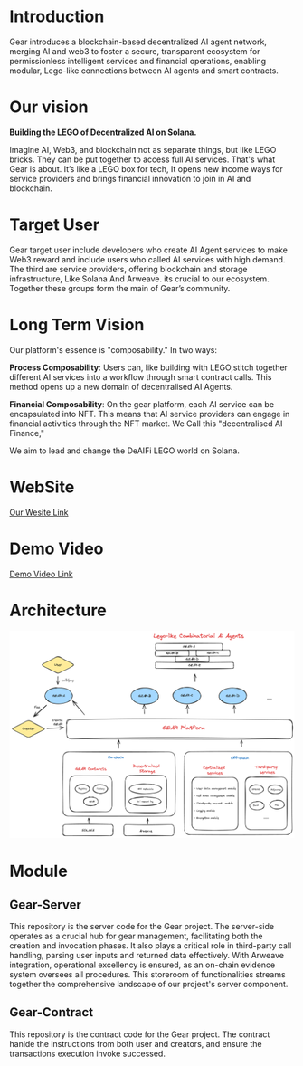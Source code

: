# Introduction
Gear introduces a blockchain-based decentralized AI agent network, merging AI and web3 to foster a secure, transparent ecosystem for permissionless intelligent services and financial operations, enabling modular, Lego-like connections between AI agents and smart contracts.

# Our vision
**Building the LEGO of Decentralized AI on Solana.**

Imagine AI, Web3, and blockchain not as separate things, but like LEGO bricks. They can be put together to access full AI services. That's what Gear is about. It’s like a LEGO box for tech, It opens new income ways for service providers and brings financial innovation to join in AI and blockchain.
# Target User
Gear target user include developers who create AI Agent services to make Web3 reward
and include users who called AI services with high demand.
The third are service providers, offering blockchain and storage infrastructure, Like Solana And Arweave. its crucial to our ecosystem. 
Together these groups form the main of Gear’s community.

# Long Term Vision
Our platform's essence is "composability." In two ways:

**Process Composability**: Users can, like building with LEGO,stitch together different AI services into a workflow through smart contract calls. This method opens up a new domain of decentralised AI Agents.

**Financial Composability**: On the gear platform, each AI service can be encapsulated into NFT. This means that AI service providers can  engage in financial activities through the NFT market. We Call this "decentralised AI Finance," 

We aim to lead and change the DeAIFi LEGO world on Solana.

# WebSite
[Our Wesite Link](https://gearai.world/)
# Demo Video
[Demo Video Link](https://youtu.be/F3aopAsAtF4)

# Architecture
![Image Architecture](https://github.com/cary0623/Gear/blob/main/Gear-Server/gear.jpg)

# Module

## Gear-Server
This repository is the server code for the Gear project. The server-side operates as a crucial hub for gear management, facilitating both the creation and invocation phases. It also plays a critical role in third-party call handling, parsing user inputs and returned data effectively. With Arweave integration, operational excellency is ensured, as an on-chain evidence system oversees all procedures. This storeroom of functionalities streams together the comprehensive landscape of our project's server component.

## Gear-Contract
This repository is the contract code for the Gear project. The contract hanlde the instructions from both user and creators, and ensure the transactions execution invoke successed.
